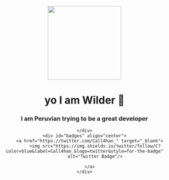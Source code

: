 <div id="header" align="center">
        <img src="https://media.giphy.com/media/9E7kUhnT9eDok/giphy.gif" width="200" />
        <h1 align="center">yo I am Wilder 👋</h1>
        <h3 align="center">I am Peruvian trying to be a great developer</h3>
        
    </div>
    <div id="badges" align="center">
        <a href="https://twitter.com/Call4han_" target="_blank">
            <img src="https://img.shields.io/twitter/follow/C?color=blue&label=Call4han_&logo=twitter&style=for-the-badge"
            alt="Twitter Badge"/>
            
        </a>
    </div>


    
